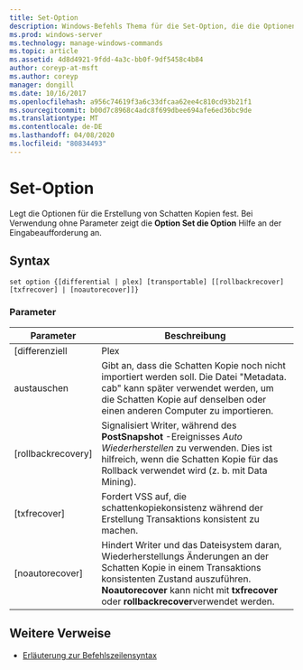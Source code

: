 ```yaml
---
title: Set-Option
description: Windows-Befehls Thema für die Set-Option, die die Optionen für die Erstellung von Schatten Kopien festlegt.
ms.prod: windows-server
ms.technology: manage-windows-commands
ms.topic: article
ms.assetid: 4d8d4921-9fdd-4a3c-bb0f-9df5458c4b84
author: coreyp-at-msft
ms.author: coreyp
manager: dongill
ms.date: 10/16/2017
ms.openlocfilehash: a956c74619f3a6c33dfcaa62ee4c810cd93b21f1
ms.sourcegitcommit: b00d7c8968c4adc8f699dbee694afe6ed36bc9de
ms.translationtype: MT
ms.contentlocale: de-DE
ms.lasthandoff: 04/08/2020
ms.locfileid: "80834493"
---
```

# <a name="set-option"></a>Set-Option

Legt die Optionen für die Erstellung von Schatten Kopien fest. Bei Verwendung ohne Parameter zeigt die **Option Set die Option** Hilfe an der Eingabeaufforderung an.

## <a name="syntax"></a>Syntax

```
set option {[differential | plex] [transportable] [[rollbackrecover] [txfrecover] | [noautorecover]]}
```

### <a name="parameters"></a>Parameter

|     Parameter     |                                                                                                  Beschreibung                                                                                                  |
|-------------------|---------------------------------------------------------------------------------------------------------------------------------------------------------------------------------------------------------------|
|   [differenziell   |                                                                                                     Plex                                                                                                     |
|  austauschen  |                       Gibt an, dass die Schatten Kopie noch nicht importiert werden soll. Die Datei "Metadata. cab" kann später verwendet werden, um die Schatten Kopie auf denselben oder einen anderen Computer zu importieren.                       |
| [rollbackrecovery] |                     Signalisiert Writer, während des **PostSnapshot** -Ereignisses *Auto Wiederherstellen* zu verwenden. Dies ist hilfreich, wenn die Schatten Kopie für das Rollback verwendet wird (z. b. mit Data Mining).                      |
|   [txfrecover]    |                                                               Fordert VSS auf, die schattenkopiekonsistenz während der Erstellung Transaktions konsistent zu machen.                                                                |
|  [noautorecover]  | Hindert Writer und das Dateisystem daran, Wiederherstellungs Änderungen an der Schatten Kopie in einem Transaktions konsistenten Zustand auszuführen. **Noautorecover** kann nicht mit **txfrecover** oder **rollbackrecover**verwendet werden. |

## <a name="additional-references"></a>Weitere Verweise

- [Erläuterung zur Befehlszeilensyntax](command-line-syntax-key.md)